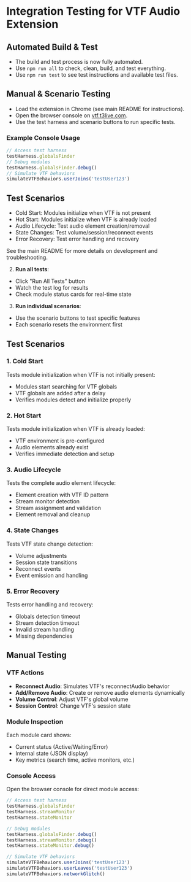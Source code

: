 # Integration Testing for VTF Audio Extension

## Automated Build & Test
- The build and test process is now fully automated.
- Use `npm run all` to check, clean, build, and test everything.
- Use `npm run test` to see test instructions and available test files.

## Manual & Scenario Testing
- Load the extension in Chrome (see main README for instructions).
- Open the browser console on [vtf.t3live.com](https://vtf.t3live.com).
- Use the test harness and scenario buttons to run specific tests.

### Example Console Usage
```js
// Access test harness
testHarness.globalsFinder
// Debug modules
testHarness.globalsFinder.debug()
// Simulate VTF behaviors
simulateVTFBehaviors.userJoins('testUser123')
```

## Test Scenarios
- Cold Start: Modules initialize when VTF is not present
- Hot Start: Modules initialize when VTF is already loaded
- Audio Lifecycle: Test audio element creation/removal
- State Changes: Test volume/session/reconnect events
- Error Recovery: Test error handling and recovery

See the main README for more details on development and troubleshooting.

2. **Run all tests**:
- Click "Run All Tests" button
- Watch the test log for results
- Check module status cards for real-time state

3. **Run individual scenarios**:
- Use the scenario buttons to test specific features
- Each scenario resets the environment first

## Test Scenarios

### 1. Cold Start
Tests module initialization when VTF is not initially present:
- Modules start searching for VTF globals
- VTF globals are added after a delay
- Verifies modules detect and initialize properly

### 2. Hot Start
Tests module initialization when VTF is already loaded:
- VTF environment is pre-configured
- Audio elements already exist
- Verifies immediate detection and setup

### 3. Audio Lifecycle
Tests the complete audio element lifecycle:
- Element creation with VTF ID pattern
- Stream monitor detection
- Stream assignment and validation
- Element removal and cleanup

### 4. State Changes
Tests VTF state change detection:
- Volume adjustments
- Session state transitions
- Reconnect events
- Event emission and handling

### 5. Error Recovery
Tests error handling and recovery:
- Globals detection timeout
- Stream detection timeout
- Invalid stream handling
- Missing dependencies

## Manual Testing

### VTF Actions
- **Reconnect Audio**: Simulates VTF's reconnectAudio behavior
- **Add/Remove Audio**: Create or remove audio elements dynamically
- **Volume Control**: Adjust VTF's global volume
- **Session Control**: Change VTF's session state

### Module Inspection
Each module card shows:
- Current status (Active/Waiting/Error)
- Internal state (JSON display)
- Key metrics (search time, active monitors, etc.)

### Console Access
Open the browser console for direct module access:
```javascript
// Access test harness
testHarness.globalsFinder
testHarness.streamMonitor
testHarness.stateMonitor

// Debug modules
testHarness.globalsFinder.debug()
testHarness.streamMonitor.debug()
testHarness.stateMonitor.debug()

// Simulate VTF behaviors
simulateVTFBehaviors.userJoins('testUser123')
simulateVTFBehaviors.userLeaves('testUser123')
simulateVTFBehaviors.networkGlitch()